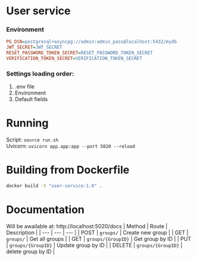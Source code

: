 # User service

### Environment
```ini
PG_DSN=postgresql+asyncpg://admin:admin_pass@localhost:5432/mydb
JWT_SECRET=JWT_SECRET
RESET_PASSWORD_TOKEN_SECRET=RESET_PASSWORD_TOKEN_SECRET
VERIFICATION_TOKEN_SECRET=VERIFICATION_TOKEN_SECRET
```

### Settings loading order:
1. .env file
2. Environment
3. Default fields

# Running
Script: `source run.sh`\
Uvicorn: `uvicorn app.app:app --port 5020 --reload`

# Building from Dockerfile
```bash
docker build -t "user-service:1.0" .
```

# Documentation
Will be awailable at: http://localhost:5020/docs
| Method | Route | Description |
| --- | --- | --- |
| POST | `groups/` | Create new group |
| GET | `groups/` | Get all groups |
| GET | `groups/{GroupID}` | Get group by ID |
| PUT | `groups/{GroupID}` | Update group by ID |
| DELETE | `groups/{GroupID}` | delete group by ID |